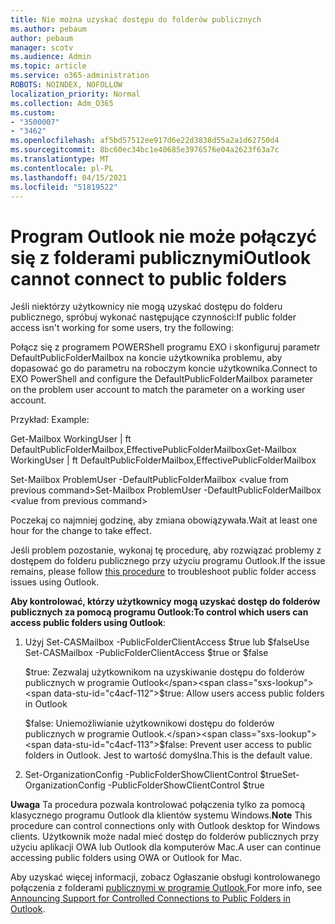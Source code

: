 ```yaml
---
title: Nie można uzyskać dostępu do folderów publicznych
ms.author: pebaum
author: pebaum
manager: scotv
ms.audience: Admin
ms.topic: article
ms.service: o365-administration
ROBOTS: NOINDEX, NOFOLLOW
localization_priority: Normal
ms.collection: Adm_O365
ms.custom:
- "3500007"
- "3462"
ms.openlocfilehash: af5bd57512ee917d6e22d3838d55a2a1d62750d4
ms.sourcegitcommit: 8bc60ec34bc1e40685e3976576e04a2623f63a7c
ms.translationtype: MT
ms.contentlocale: pl-PL
ms.lasthandoff: 04/15/2021
ms.locfileid: "51819522"
---
```

# <a name="outlook-cannot-connect-to-public-folders"></a><span data-ttu-id="c4acf-102">Program Outlook nie może połączyć się z folderami publicznymi</span><span class="sxs-lookup"><span data-stu-id="c4acf-102">Outlook cannot connect to public folders</span></span>

<span data-ttu-id="c4acf-103">Jeśli niektórzy użytkownicy nie mogą uzyskać dostępu do folderu publicznego, spróbuj wykonać następujące czynności:</span><span class="sxs-lookup"><span data-stu-id="c4acf-103">If public folder access isn't working for some users, try the following:</span></span>

<span data-ttu-id="c4acf-104">Połącz się z programem POWERShell programu EXO i skonfiguruj parametr DefaultPublicFolderMailbox na koncie użytkownika problemu, aby dopasować go do parametru na roboczym koncie użytkownika.</span><span class="sxs-lookup"><span data-stu-id="c4acf-104">Connect to EXO PowerShell and configure the DefaultPublicFolderMailbox parameter on the problem user account to match the parameter on a working user account.</span></span>

<span data-ttu-id="c4acf-105">Przykład: </span><span class="sxs-lookup"><span data-stu-id="c4acf-105">Example:</span></span>

<span data-ttu-id="c4acf-106">Get-Mailbox WorkingUser | ft DefaultPublicFolderMailbox,EffectivePublicFolderMailbox</span><span class="sxs-lookup"><span data-stu-id="c4acf-106">Get-Mailbox WorkingUser | ft DefaultPublicFolderMailbox,EffectivePublicFolderMailbox</span></span>

<span data-ttu-id="c4acf-107">Set-Mailbox ProblemUser -DefaultPublicFolderMailbox \<value from previous command></span><span class="sxs-lookup"><span data-stu-id="c4acf-107">Set-Mailbox ProblemUser -DefaultPublicFolderMailbox \<value from previous command></span></span>

<span data-ttu-id="c4acf-108">Poczekaj co najmniej godzinę, aby zmiana obowiązywała.</span><span class="sxs-lookup"><span data-stu-id="c4acf-108">Wait at least one hour for the change to take effect.</span></span>

<span data-ttu-id="c4acf-109">Jeśli problem pozostanie, [](https://aka.ms/pfcte) wykonaj tę procedurę, aby rozwiązać problemy z dostępem do folderu publicznego przy użyciu programu Outlook.</span><span class="sxs-lookup"><span data-stu-id="c4acf-109">If the issue remains, please follow [this procedure](https://aka.ms/pfcte) to troubleshoot public folder access issues using Outlook.</span></span>
 
<span data-ttu-id="c4acf-110">**Aby kontrolować, którzy użytkownicy mogą uzyskać dostęp do folderów publicznych za pomocą programu Outlook:**</span><span class="sxs-lookup"><span data-stu-id="c4acf-110">**To control which users can access public folders using Outlook**:</span></span>

1.  <span data-ttu-id="c4acf-111">Użyj Set-CASMailbox <mailboxname> -PublicFolderClientAccess $true lub $false</span><span class="sxs-lookup"><span data-stu-id="c4acf-111">Use Set-CASMailbox <mailboxname> -PublicFolderClientAccess $true or $false</span></span>  
      
    <span data-ttu-id="c4acf-112">$true: Zezwalaj użytkownikom na uzyskiwanie dostępu do folderów publicznych w programie Outlook</span><span class="sxs-lookup"><span data-stu-id="c4acf-112">$true: Allow users access public folders in Outlook</span></span>  
      
    <span data-ttu-id="c4acf-113">$false: Uniemożliwianie użytkownikowi dostępu do folderów publicznych w programie Outlook.</span><span class="sxs-lookup"><span data-stu-id="c4acf-113">$false: Prevent user access to public folders in Outlook.</span></span> <span data-ttu-id="c4acf-114">Jest to wartość domyślna.</span><span class="sxs-lookup"><span data-stu-id="c4acf-114">This is the default value.</span></span>  
        
2.  <span data-ttu-id="c4acf-115">Set-OrganizationConfig -PublicFolderShowClientControl $true</span><span class="sxs-lookup"><span data-stu-id="c4acf-115">Set-OrganizationConfig -PublicFolderShowClientControl $true</span></span>   
      
<span data-ttu-id="c4acf-116">**Uwaga** Ta procedura pozwala kontrolować połączenia tylko za pomocą klasycznego programu Outlook dla klientów systemu Windows.</span><span class="sxs-lookup"><span data-stu-id="c4acf-116">**Note** This procedure can control connections only with Outlook desktop for Windows clients.</span></span> <span data-ttu-id="c4acf-117">Użytkownik może nadal mieć dostęp do folderów publicznych przy użyciu aplikacji OWA lub Outlook dla komputerów Mac.</span><span class="sxs-lookup"><span data-stu-id="c4acf-117">A user can continue accessing public folders using OWA or Outlook for Mac.</span></span>
 
<span data-ttu-id="c4acf-118">Aby uzyskać więcej informacji, zobacz Ogłaszanie obsługi kontrolowanego połączenia z folderami [publicznymi w programie Outlook.](https://aka.ms/controlpf)</span><span class="sxs-lookup"><span data-stu-id="c4acf-118">For more info, see [Announcing Support for Controlled Connections to Public Folders in Outlook](https://aka.ms/controlpf).</span></span>